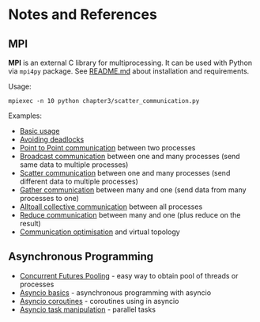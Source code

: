 # Notes and References

## MPI

**MPI** is an external C library for multiprocessing. It can be used with
Python via `mpi4py` package. See [README.md][1] about
installation and requirements.

Usage:
```
mpiexec -n 10 python chapter3/scatter_communication.py
```

Examples:

 - [Basic usage][2]
 - [Avoiding deadlocks][3]
 - [Point to Point communication][4] between two processes
 - [Broadcast communication][5] between one and many processes
   (send same data to multiple processes)
 - [Scatter communication][6] between
   one and many processes (send different data to multiple processes)
 - [Gather communication][7] between many
   and one (send data from many processes to one)
 - [Alltoall collective communication][8] between all processes
 - [Reduce communication][9] between many
   and one (plus reduce on the result)
 - [Communication optimisation][10] and virtual topology

## Asynchronous Programming

 - [Concurrent Futures Pooling][11] - easy way to obtain pool of threads or
   processes
 - [Asyncio basics][12] - asynchronous programming with asyncio
 - [Asyncio coroutines][13] - coroutines using in asyncio
 - [Asyncio task manipulation][14] - parallel tasks

  [1]: README.md#requirements
  [2]: chapter3/mpi4py_basic_usage.py
  [3]: chapter3/mpi4py_avoiding_deadlock.py
  [4]: chapter3/mpi4py_communication_point_to_point.py
  [5]: chapter3/mpi4py_communication_broadcast.py
  [6]: chapter3/mpi4py_communication_scatter.py
  [7]: chapter3/mpi4py_communication_gather.py
  [8]: chapter3/mpi4py_communication_alltoall.py
  [9]: chapter3/mpi4py_communication_reduce.py
  [10]: chapter3/mpi4py_communication_optimisation.py
  [11]: chapter4/concurrent_futures_pooling.py
  [12]: chapter4/asyncio_basics.py
  [13]: chapter4/asyncio_coroutine.py
  [14]: chapter4/asyncio_task_manipulation.py
